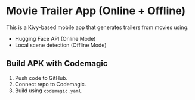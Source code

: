 # Movie Trailer App (Online + Offline)
This is a Kivy-based mobile app that generates trailers from movies using:
- Hugging Face API (Online Mode)
- Local scene detection (Offline Mode)

## Build APK with Codemagic
1. Push code to GitHub.
2. Connect repo to Codemagic.
3. Build using `codemagic.yaml`.

